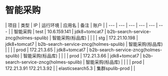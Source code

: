 # 智能采购



| 项目 | 类型 | IP | 运行环境 | 应用名 | 备注 | 账户 |
| --- | --- | --- | --- | --- | --- |
| 智能采购 | test | 10.6.159.141  | jdk8+tomcat7 | b2b-search-service-zncg\(holmes-spulib\) | 智能采购\(标品库\) |   |
|   | stg | 172.21.10.198 | jdk8+tomcat7 | b2b-search-service-zncg\(holmes-spulib\) | 智能采购\(标品库\) |   |
|   | prod | 172.21.3.65 | jdk8+tomcat7 | b2b-search-service-zncg\(holmes-spulib\) | 智能采购\(标品库\) |   |
|   | prod | 172.21.3.66 | jdk8+tomcat7 | b2b-search-service-zncg\(holmes-spulib\) | 智能采购\(标品库\) |   |
|   | prod | 172.21.3.91 172.21.3.92 |   | elasticsearch5.3 | 集群spulib-prod |  |

